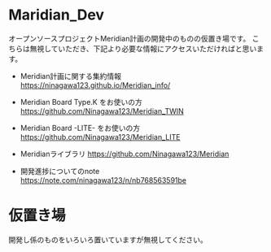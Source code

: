 # Maridian_Dev

オープンソースプロジェクトMeridian計画の開発中のものの仮置き場です。
こちらは無視していただき、下記より必要な情報にアクセスいただければと思います。

- Meridian計画に関する集約情報
https://ninagawa123.github.io/Meridian_info/

- Meridian Board Type.K をお使いの方
https://github.com/Ninagawa123/Meridian_TWIN

- Meridian Board -LITE- をお使いの方
https://github.com/Ninagawa123/Meridian_LITE

- Meridianライブラリ
https://github.com/Ninagawa123/Meridian

- 開発進捗についてのnote
https://note.com/ninagawa123/n/nb768563591be

# 仮置き場

開発し係のものをいろいろ置いていますが無視してください。
